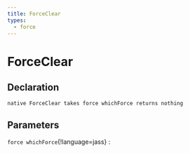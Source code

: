 ```yaml
---
title: ForceClear
types:
  - force
---
```


# ForceClear

## Declaration

```jass
native ForceClear takes force whichForce returns nothing
```

## Parameters
`force whichForce`{!language=jass}
: 
